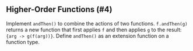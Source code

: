 ## Higher-Order Functions (#4)

Implement `andThen()` to combine the actions of two functions. `f.andThen(g)`
returns a new function that first applies `f` and then applies `g` to the
result: `{arg -> g(f(arg))}`. Define `andThen()` as an extension function on a
function type.
